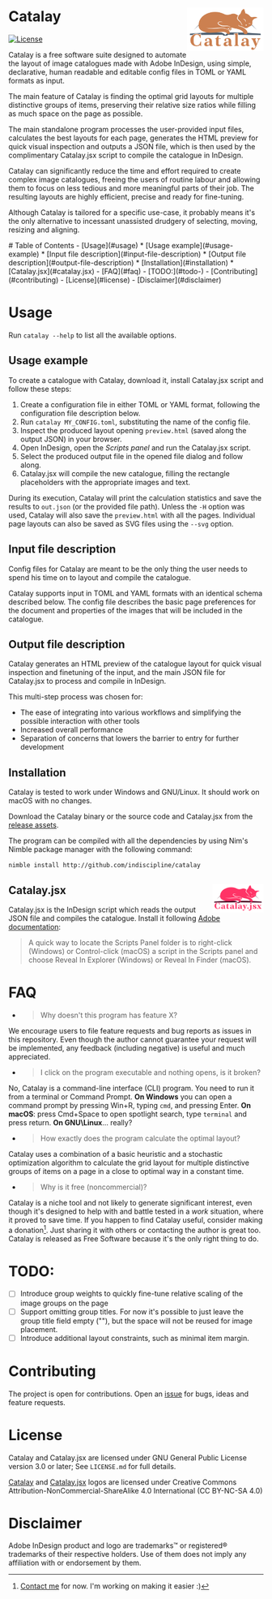 # Catalay <img src="catalay.svg" align="right" alt="Catalay logo" width="30%"/>
[![License](https://img.shields.io/badge/license-GPLv3-blue.svg)](https://github.com/indiscipline/catalay/blob/master/LICENSE.md)

Catalay is a free software suite designed to automate the layout of image catalogues made with Adobe InDesign, using simple, declarative, human readable and editable config files in TOML or YAML formats as input.

The main feature of Catalay is finding the optimal grid layouts for multiple distinctive groups of items, preserving their relative size ratios while filling as much space on the page as possible.

The main standalone program processes the user-provided input files, calculates the best layouts for each page, generates the HTML preview for quick visual inspection and outputs a JSON file, which is then used by the complimentary Catalay.jsx script to compile the catalogue in InDesign.

Catalay can significantly reduce the time and effort required to create complex image catalogues, freeing the users of routine labour and allowing them to focus on less tedious and more meaningful parts of their job. The resulting layouts are highly efficient, precise and ready for fine-tuning.

Although Catalay is tailored for a specific use-case, it probably means it's the only alternative to incessant unassisted drudgery of selecting, moving, resizing and aligning.

<aside>
# Table of Contents
- [Usage](#usage)
  * [Usage example](#usage-example)
  * [Input file description](#input-file-description)
  * [Output file description](#output-file-description)
  * [Installation](#installation)
  * [Catalay.jsx](#catalay.jsx)
- [FAQ](#faq)
- [TODO:](#todo-)
- [Contributing](#contributing)
- [License](#license)
- [Disclaimer](#disclaimer)
</aside>

# Usage

Run `catalay --help` to list all the available options.

## Usage example
To create a catalogue with Catalay, download it, install Catalay.jsx script and follow these steps:

1. Create a configuration file in either TOML or YAML format, following the configuration file description below.
2. Run `catalay MY_CONFIG.toml`, substituting the name of the config file.
3. Inspect the produced layout opening `preview.html` (saved along the output JSON) in your browser.
4. Open InDesign, open the *Scripts panel* and run the Catalay.jsx script.
5. Select the produced output file in the opened file dialog and follow along.
6. Catalay.jsx will compile the new catalogue, filling the rectangle placeholders with the appropriate images and text.

During its execution, Catalay will print the calculation statistics and save the results to `out.json` (or the provided file path). Unless the `-H` option was used, Catalay will also save the `preview.html` with all the pages. Individual page layouts can also be saved as SVG files using the `--svg` option.

## Input file description
<!-- TODO: Annotated in.toml -->

Config files for Catalay are meant to be the only thing the user needs to spend his time on to layout and compile the catalogue.

Catalay supports input in TOML and YAML formats with an identical schema described below. The config file describes the basic page preferences for the document and properties of the images that will be included in the catalogue.

## Output file description

Catalay generates an HTML preview of the catalogue layout for quick visual inspection and finetuning of the input, and the main JSON file for Catalay.jsx to process and compile in InDesign.

This multi-step process was chosen for:

- The ease of integrating into various workflows and simplifying the possible interaction with other tools
- Increased overall performance
- Separation of concerns that lowers the barrier to entry for further development

## Installation
Catalay is tested to work under Windows and GNU/Linux. It should work on macOS with no changes.

Download the Catalay binary or the source code and Catalay.jsx from the [release assets](https://github.com/indiscipline/catalay/releases/latest).

The program can be compiled with all the dependencies by using Nim's Nimble package manager with the following command:

```
nimble install http://github.com/indiscipline/catalay
```

## Catalay.jsx <img src="catalay.jsx/catalay.jsx.svg" align="right" alt="Catalay.jsx logo" width="20%"/>
Catalay.jsx is the InDesign script which reads the output JSON file and compiles the catalogue. Install it following [Adobe documentation](https://helpx.adobe.com/indesign/using/scripting.html):

> A quick way to locate the Scripts Panel folder is to right-click (Windows) or Control-click (macOS) a script in the Scripts panel and choose Reveal In Explorer (Windows) or Reveal In Finder (macOS).

<!-- Additional information on Catalay.jsx available in its own [readme](Catalay.jsx/README.md). -->

# FAQ

- > Why doesn't this program has feature X?

We encourage users to file feature requests and bug reports as issues in this repository. Even though the author cannot guarantee your request will be implemented, any feedback (including negative) is useful and much appreciated.

- > I click on the program executable and nothing opens, is it broken?

No, Catalay is a command-line interface (CLI) program. You need to run it from a terminal or Command Prompt. **On Windows** you can open a command prompt by pressing Win+R, typing `cmd`, and pressing Enter. **On macOS**: press Cmd+Space to open spotlight search, type `terminal` and press return. **On GNU\Linux**… really?

- > How exactly does the program calculate the optimal layout?

Catalay uses a combination of a basic heuristic and a stochastic optimization algorithm to calculate the grid layout for multiple distinctive groups of items on a page in a close to optimal way in a constant time.

- > Why is it free (noncommercial)?

Catalay is a niche tool and not likely to generate significant interest, even though it's designed to help with and battle tested in a *work* situation, where it proved to save time. If you happen to find Catalay useful, consider making a donation[^donations]. Just sharing it with others or contacting the author is great too. Catalay is released as Free Software because it's the only right thing to do.


# TODO:
- [ ] Introduce group weights to quickly fine-tune relative scaling of the image groups on the page
- [ ] Support omitting group titles. For now it's possible to just leave the group title field empty (""), but the space will not be reused for image placement.
- [ ] Introduce additional layout constraints, such as minimal item margin.

# Contributing
The project is open for contributions. Open an [issue](https://github.com/indiscipline/Catalay/issues/) for bugs, ideas and feature requests.

# License
Catalay and Catalay.jsx are licensed under GNU General Public License version 3.0 or later; See `LICENSE.md` for full details.

[Catalay](catalay.svg) and [Catalay.jsx](catalay.jsx) logos are licensed under Creative Commons Attribution-NonCommercial-ShareAlike 4.0 International (CC BY-NC-SA 4.0)

# Disclaimer
Adobe InDesign product and logo are trademarks™ or registered® trademarks of their respective holders. Use of them does not imply any affiliation with or endorsement by them.

[^donations]: [Contact me](https://github.com/indiscipline) for now. I'm working on making it easier :)

